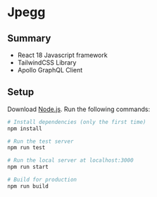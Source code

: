 # Jpegg

## Summary
- React 18 Javascript framework
- TailwindCSS Library
- Apollo GraphQL Client

## Setup
Download [Node.js](https://nodejs.ord/en/download/).
Run the following commands:

``` bash
# Install dependencies (only the first time) 
npm install

# Run the test server
npm run test

# Run the local server at localhost:3000
npm run start

# Build for production
npm run build
```
